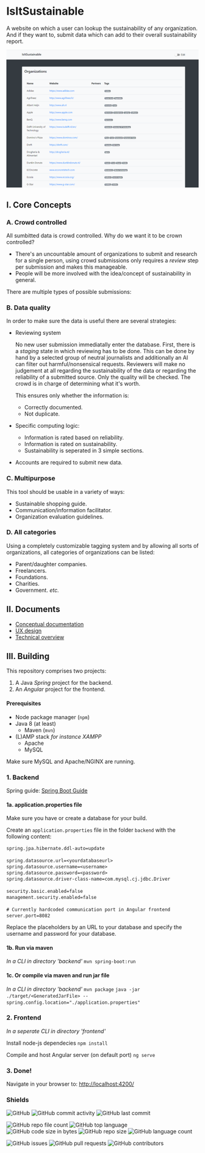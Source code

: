 # IsItSustainable 
A website on which a user can lookup the sustainability of any organization. And if they want to, submit data which can add to their overall sustainability report. 

![Website screenshot](./resources/screenshot.png)

## I. Core Concepts

### A. Crowd controlled
All sumbitted data is crowd controlled. Why do we want it to be crown controlled?

- There's an uncountable amount of organizations to submit and research for a single person, using crowd submissions only requires a *review* step per submission and makes this manageable.
- People will be more involved with the idea/concept of sustainability in general.

There are multiple types of possible submissions:

### B. Data quality
In order to make sure the data is useful there are several strategies:

- Reviewing system

    No new user submission immediatally enter the database. First, there is a *staging* state in which reviewing has to be done. This can be done by hand by a selected group of neutral journalists and additionally an AI can filter out harmful/nonsensical requests. Reviewers will make no judgement at all regarding the sustainability of the data or regarding the reliability of a submitted source. Only the quality will be checked. The crowd is in charge of determining what it's worth.

    This ensures only whether the information is:
    - Correctly documented.
    - Not duplicate.
- Specific computing logic:
    - Information is rated based on reliability.
    - Information is rated on sustainability.
    - Sustainability is seperated in 3 simple sections.
- Accounts are required to submit new data.

### C. Multipurpose
This tool should be usable in a variety of ways:
- Sustainable shopping guide.
- Communication/information facilitator.
- Organization evaluation guidelines.

### D. All categories
Using a completely customizable tagging system and by allowing all sorts of organizations, all categories of organizations can be listed:
- Parent/daughter companies.
- Freelancers.
- Foundations.
- Charities.
- Government.
  *etc.*

## II. Documents
- [Conceptual documentation](documentation/Documentation.md)
- [UX design](documentation/UX.md)
- [Technical overview](documentation/Technical_Design.md)

## III. Building
This repository comprises two projects:
1. A Java *Spring* project for the backend.
2. An *Angular* project for the frontend.

#### Prerequisites
- Node package manager (`npm`)
- Java 8 (at least)
    - Maven (`mvn`)
- (L)AMP stack
    *for instance XAMPP*
    - Apache
    - MySQL
    
Make sure MySQL and Apache/NGINX are running.

### 1. Backend
Spring guide: [Spring Boot Guide](https://docs.spring.io/spring-boot/docs/1.5.16.RELEASE/reference/html/using-boot-running-your-application.html)

#### 1a. application.properties file
Make sure you have or create a database for your build.

Create an `application.properties` file in the folder `backend` with the following content:
```
spring.jpa.hibernate.ddl-auto=update

spring.datasource.url=<yourdatabaseurl>
spring.datasource.username=<username>
spring.datasource.password=<password>
spring.datasource.driver-class-name=com.mysql.cj.jdbc.Driver

security.basic.enabled=false
management.security.enabled=false

# Currently hardcoded communication port in Angular frontend
server.port=8082
```
Replace the placeholders by an URL to your database and specify the username and password for your database.

#### 1b. Run via maven
*In a CLI in directory 'backend'*
`mvn spring-boot:run`

#### 1c. Or compile via maven and run jar file
*In a CLI in directory 'backend'*
`mvn package`
`java -jar ./target/<GeneratedJarFile> --spring.config.location="./application.properties"`

### 2. Frontend
*In a seperate CLI in directory 'frontend'*

Install node-js dependecies
`npm install`

Compile and host Angular server (on default port)
`ng serve`

### 3. Done!
Navigate in your browser to: [http://localhost:4200/](http://localhost:4200/)

### Shields
![GitHub](https://img.shields.io/github/license/hgroenenboom/Is-it-sustainable)
![GitHub commit activity](https://img.shields.io/github/commit-activity/y/hgroenenboom/Is-it-sustainable)
![GitHub last commit](https://img.shields.io/github/last-commit/hgroenenboom/Is-it-sustainable)

![GitHub repo file count](https://img.shields.io/github/directory-file-count/hgroenenboom/Is-it-sustainable)
![GitHub top language](https://img.shields.io/github/languages/top/hgroenenboom/Is-it-sustainable)
![GitHub code size in bytes](https://img.shields.io/github/languages/code-size/hgroenenboom/Is-it-sustainable)
![GitHub repo size](https://img.shields.io/github/repo-size/hgroenenboom/Is-it-sustainable)
![GitHub language count](https://img.shields.io/github/languages/count/hgroenenboom/Is-it-sustainable)

![GitHub issues](https://img.shields.io/github/issues-raw/hgroenenboom/Is-it-sustainable)
![GitHub pull requests](https://img.shields.io/github/issues-pr/hgroenenboom/Is-it-sustainable)
![GitHub contributors](https://img.shields.io/github/contributors/hgroenenboom/Is-it-sustainable)
